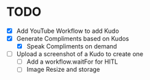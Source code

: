 # TODO
- [x] Add YouTube Workflow to add Kudo
- [x] Generate Compliments based on Kudos
  - [x] Speak Compliments on demand
- [ ] Upload a screenshot of a Kudo to create one
  - [ ] Add a workflow.waitFor for HITL
  - [ ] Image Resize and storage
